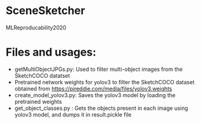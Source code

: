 # SceneSketcher
MLReproducability2020

# Files and usages:
* getMultiObjectJPGs.py: Used to filter multi-object images from the SketchCOCO datatset
* Pretrained network weights for yolov3 to filter the SketchCOCO dataset obtained from https://pjreddie.com/media/files/yolov3.weights
* create_model_yolov3.py: Saves the yolov3 model by loading the pretrained weights
* get_object_classes.py : Gets the objects present in each image using yolov3 model, and dumps it in  result.pickle file 
